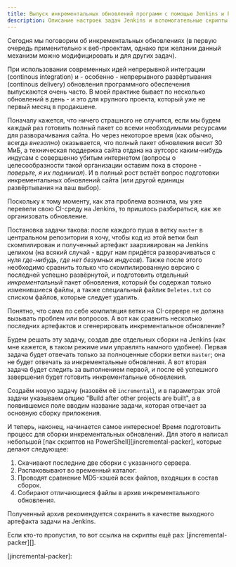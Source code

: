```yaml
---
title: Выпуск инкрементальных обновлений программ с помощью Jenkins и PowerShell
description: Описание настроек задач Jenkins и вспомогательные скрипты на PowerShell для сравнения версий артефактов и генерации инкрементальных архивов.
---
```


Сегодня мы поговорим об инкрементальных обновлениях (в первую очередь применительно к веб-проектам, однако при желании данный механизм можно модифицировать и для других задач).

При использовании современных идей непрерывной интеграции (continous integration) и - особенно - непрерывного развёртывания (continous delivery) обновления программного обеспечения выпускаются очень часто. В моей практике бывает по несколько обновлений в день - и это для крупного проекта, который уже не первый месяц в продакшене.

Поначалу кажется, что ничего страшного не случится, если мы будем каждый раз готовить полный пакет со всеми необходимыми ресурсами для разворачивания сайта. Но через некоторое время (как обычно, всегда _внезапно_) оказывается, что полный пакет обновления весит 30 МиБ, а техническая поддержка сайта отдана на аутсорс каким-нибудь индусам с совершенно убитым интернетом (вопросы о целесообразности такой организации оставим пока в стороне - _поверьте, я их поднимал_). И в полный рост встаёт вопрос подготовки инкрементальных обновлений сайта (или другой единицы развёртывания на ваш выбор).

Поскольку к тому моменту, как эта проблема возникла, мы уже перевели свою CI-среду на Jenkins, то пришлось разбираться, как же организовать обновление.

Постановка задачи такова: после каждого пуша в ветку `master` в центральном репозитории я хочу, чтобы код из этой ветки был скомпилирован и полученный артефакт заархивирован на Jenkins целиком (на всякий случай - вдруг нам придётся разворачиваться с нуля _где-нибудь, где нет безумных индусов_). Также после этого необходимо сравнить только что скомпилированную версию с последней успешно развёрнутой, и подготовить отдельный _инкрементальный_ пакет обновления, который бы содержал только изменившиеся файлы, а также специальный файлик `Deletes.txt` со списком файлов, которые следует удалить.

Понятно, что сама по себе компиляция ветки на CI-сервере не должна вызывать проблем или вопросов. А вот как сравнить несколько последних артефактов и сгенерировать инкрементальное обновление?

Будем решать эту задачу, создав две отдельных сборки на Jenkins (как мне кажется, в таком режиме ими управлять намного удобнее). Первая задача будет отвечать только за полноценные сборки ветки `master`; она не будет отвечать за инкрементальные обновления. А вот вторая задача будет следить за выполнением первой, и после её успешного завершения будет готовить инкрементальные обновления.

Создаём новую задачу (назовём её `incremental`), и в параметрах этой задачи указываем опцию "Build after other projects are built", а в появившемся поле вводим название задачи, которая отвечает за основную сборку приложения.

И теперь, наконец, начинается самое интересное! Время подготовить процесс для сборки инкрементальных обновлений. Для этого я написал небольшой [пак скриптов на PowerShell][jincremental-packer], которые делают следующее:

1. Скачивают последние две сборки с указанного сервера.
2. Распаковывают во временный каталог.
3. Проводят сравнение MD5-хэшей всех файлов, входящих в состав сборок.
4. Собирают отличающиеся файлы в архив инкрементального обновления.

Полученный архив рекомендуется сохранить в качестве выходного артефакта задачи на Jenkins.

Если кто-то пропустил, то вот ссылка на скрипты ещё раз: [jincremental-packer][].

[jincremental-packer]: 
